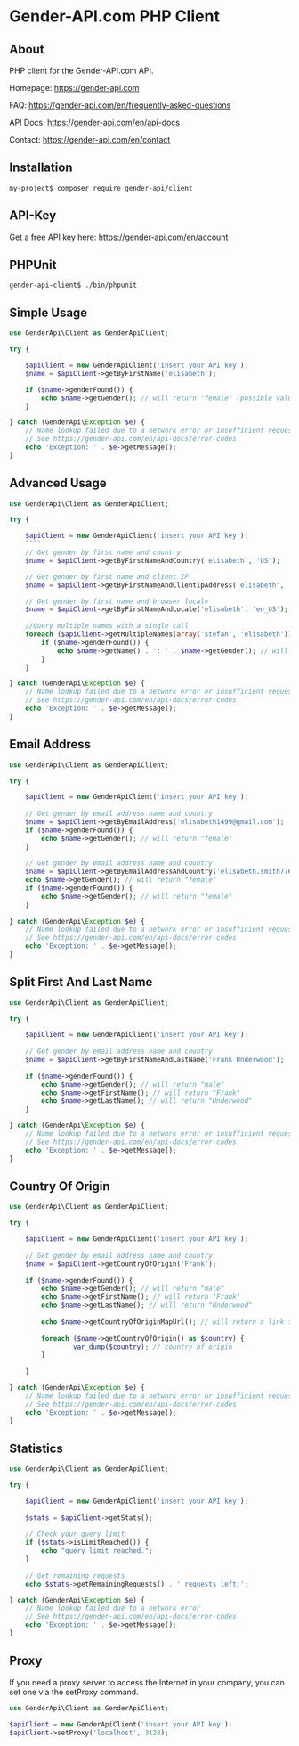 Gender-API.com PHP Client
=========================

About
------------
PHP client for the Gender-API.com API.

Homepage: <https://gender-api.com>

FAQ: <https://gender-api.com/en/frequently-asked-questions>

API Docs: <https://gender-api.com/en/api-docs>

Contact: <https://gender-api.com/en/contact>

Installation
------------

```
my-project$ composer require gender-api/client
```

API-Key
-----------
Get a free API key here: <https://gender-api.com/en/account>

PHPUnit
------------

```
gender-api-client$ ./bin/phpunit
```

Simple Usage
---------

```php
use GenderApi\Client as GenderApiClient;

try {

    $apiClient = new GenderApiClient('insert your API key');
    $name = $apiClient->getByFirstName('elisabeth');

    if ($name->genderFound()) {
        echo $name->getGender(); // will return "female" (possible values: male, female, unknown)
    }

} catch (GenderApi\Exception $e) {
    // Name lookup failed due to a network error or insufficient requests left
    // See https://gender-api.com/en/api-docs/error-codes
    echo 'Exception: ' . $e->getMessage();
}
```

Advanced Usage
---------

```php
use GenderApi\Client as GenderApiClient;

try {

    $apiClient = new GenderApiClient('insert your API key');
    ````
    // Get gender by first name and country
    $name = $apiClient->getByFirstNameAndCountry('elisabeth', 'US');

    // Get gender by first name and client IP
    $name = $apiClient->getByFirstNameAndClientIpAddress('elisabeth', '178.27.52.144');

    // Get gender by first name and browser locale
    $name = $apiClient->getByFirstNameAndLocale('elisabeth', 'en_US');
    
    //Query multiple names with a single call
    foreach ($apiClient->getMultipleNames(array('stefan', 'elisabeth')) as $name) {
        if ($name->genderFound()) {
            echo $name->getName() . ': ' . $name->getGender(); // will return "female" (possible values: male, female, unknown)
        }
    }

} catch (GenderApi\Exception $e) {
    // Name lookup failed due to a network error or insufficient requests left
    // See https://gender-api.com/en/api-docs/error-codes
    echo 'Exception: ' . $e->getMessage();
}
```

Email Address
---------

```php
use GenderApi\Client as GenderApiClient;

try {

    $apiClient = new GenderApiClient('insert your API key');
    
    // Get gender by email address name and country
    $name = $apiClient->getByEmailAddress('elisabeth1499@gmail.com');
    if ($name->genderFound()) {
        echo $name->getGender(); // will return "female"
    }
    
    // Get gender by email address name and country
    $name = $apiClient->getByEmailAddressAndCountry('elisabeth.smith776@gmail.com', 'US');
    echo $name->getGender(); // will return "female"
    if ($name->genderFound()) {
        echo $name->getGender(); // will return "female"
    }
    
} catch (GenderApi\Exception $e) {
    // Name lookup failed due to a network error or insufficient requests left
    // See https://gender-api.com/en/api-docs/error-codes
    echo 'Exception: ' . $e->getMessage();
}
```

Split First And Last Name
---------

```php
use GenderApi\Client as GenderApiClient;

try {

    $apiClient = new GenderApiClient('insert your API key');
    
    // Get gender by email address name and country
    $name = $apiClient->getByFirstNameAndLastName('Frank Underwood');
 
    if ($name->genderFound()) {
        echo $name->getGender(); // will return "male"
        echo $name->getFirstName(); // will return "Frank"
        echo $name->getLastName(); // will return "Underwood"
    }

} catch (GenderApi\Exception $e) {
    // Name lookup failed due to a network error or insufficient requests left
    // See https://gender-api.com/en/api-docs/error-codes
    echo 'Exception: ' . $e->getMessage();
}
```

Country Of Origin
---------

```php
use GenderApi\Client as GenderApiClient;

try {

    $apiClient = new GenderApiClient('insert your API key');
    
    // Get gender by email address name and country
    $name = $apiClient->getCountryOfOrigin('Frank');
 
    if ($name->genderFound()) {
        echo $name->getGender(); // will return "male"
        echo $name->getFirstName(); // will return "Frank"
        echo $name->getLastName(); // will return "Underwood"
        
        echo $name->getCountryOfOriginMapUrl(); // will return a link to a map that displays the result in a rendered for
        
        foreach ($name->getCountryOfOrigin() as $country) {
                var_dump($country); // country of origin
        }
        
    }

} catch (GenderApi\Exception $e) {
    // Name lookup failed due to a network error or insufficient requests left
    // See https://gender-api.com/en/api-docs/error-codes
    echo 'Exception: ' . $e->getMessage();
}
```


Statistics
---------

```php
use GenderApi\Client as GenderApiClient;

try {

    $apiClient = new GenderApiClient('insert your API key');
    
    $stats = $apiClient->getStats();
    
    // Check your query limit
    if ($stats->isLimitReached()) {
        echo "query limit reached.";
    }
    
    // Get remaining requests
    echo $stats->getRemainingRequests() . ' requests left.';

} catch (GenderApi\Exception $e) {
    // Name lookup failed due to a network error
    // See https://gender-api.com/en/api-docs/error-codes
    echo 'Exception: ' . $e->getMessage();
}
```

Proxy
---------
If you need a proxy server to access the Internet in your company, you can set one via the setProxy command.
```php
use GenderApi\Client as GenderApiClient;

$apiClient = new GenderApiClient('insert your API key');
$apiClient->setProxy('localhost', 3128);
```
